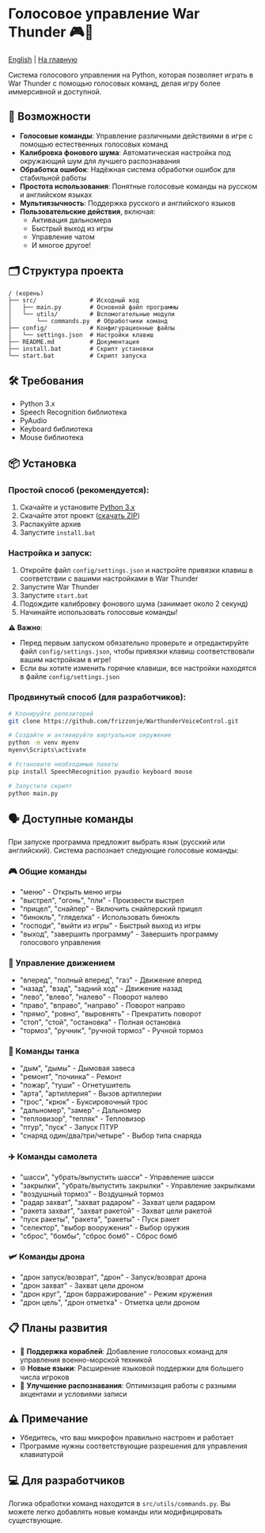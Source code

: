 # Голосовое управление War Thunder 🎮🎤

[English](README.en.md) | [На главную](README.md)

Система голосового управления на Python, которая позволяет играть в War Thunder с помощью голосовых команд, делая игру более иммерсивной и доступной.

## 🌟 Возможности

- **Голосовые команды**: Управление различными действиями в игре с помощью естественных голосовых команд
- **Калибровка фонового шума**: Автоматическая настройка под окружающий шум для лучшего распознавания
- **Обработка ошибок**: Надёжная система обработки ошибок для стабильной работы
- **Простота использования**: Понятные голосовые команды на русском и английском языках
- **Мультиязычность**: Поддержка русского и английского языков
- **Пользовательские действия**, включая:
  - Активация дальномера
  - Быстрый выход из игры
  - Управление чатом
  - И многое другое!

## 🗂️ Структура проекта

```
/ (корень)
├── src/               # Исходный код
│   ├── main.py        # Основной файл программы
│   └── utils/         # Вспомогательные модули
│       └── commands.py  # Обработчики команд
├── config/            # Конфигурационные файлы
│   └── settings.json  # Настройки клавиш
├── README.md          # Документация
├── install.bat        # Скрипт установки
└── start.bat          # Скрипт запуска
```

## 🛠️ Требования

- Python 3.x
- Speech Recognition библиотека
- PyAudio
- Keyboard библиотека
- Mouse библиотека

## 📦 Установка

### Простой способ (рекомендуется):

1. Скачайте и установите [Python 3.x](https://www.python.org/downloads/)
2. Скачайте этот проект ([скачать ZIP](https://github.com/frizzonje/WarthunderVoiceControl/archive/refs/heads/main.zip))
3. Распакуйте архив
4. Запустите `install.bat`

### Настройка и запуск:

1. Откройте файл `config/settings.json` и настройте привязки клавиш в соответствии с вашими настройками в War Thunder
2. Запустите War Thunder
3. Запустите `start.bat`
4. Подождите калибровку фонового шума (занимает около 2 секунд)
5. Начинайте использовать голосовые команды!

⚠️ **Важно**: 
- Перед первым запуском обязательно проверьте и отредактируйте файл `config/settings.json`, чтобы привязки клавиш соответствовали вашим настройкам в игре!
- Если вы хотите изменить горячие клавиши, все настройки находятся в файле `config/settings.json`

### Продвинутый способ (для разработчиков):

```bash
# Клонируйте репозиторий
git clone https://github.com/frizzonje/WarthunderVoiceControl.git

# Создайте и активируйте виртуальное окружение
python -m venv myenv
myenv\Scripts\activate

# Установите необходимые пакеты
pip install SpeechRecognition pyaudio keyboard mouse

# Запустите скрипт
python main.py
```

## 🗣️ Доступные команды

При запуске программа предложит выбрать язык (русский или английский).
Система распознает следующие голосовые команды:

### 🎮 Общие команды
- "меню" - Открыть меню игры
- "выстрел", "огонь", "пли" - Произвести выстрел
- "прицел", "снайпер" - Включить снайперский прицел
- "бинокль", "гляделка" - Использовать бинокль
- "господи", "выйти из игры" - Быстрый выход из игры
- "выход", "завершить программу" - Завершить программу голосового управления

### 🚗 Управление движением
- "вперед", "полный вперед", "газ" - Движение вперед
- "назад", "взад", "задний ход" - Движение назад
- "лево", "влево", "налево" - Поворот налево
- "право", "вправо", "направо" - Поворот направо
- "прямо", "ровно", "выровнять" - Прекратить поворот
- "стоп", "стой", "остановка" - Полная остановка
- "тормоз", "ручник", "ручной тормоз" - Ручной тормоз

### 🚜 Команды танка
- "дым", "дымы" - Дымовая завеса
- "ремонт", "починка" - Ремонт
- "пожар", "туши" - Огнетушитель
- "арта", "артиллерия" - Вызов артиллерии
- "трос", "крюк" - Буксировочный трос
- "дальномер", "замер" - Дальномер
- "тепловизор", "тепляк" - Тепловизор
- "птур", "пуск" - Запуск ПТУР
- "снаряд один/два/три/четыре" - Выбор типа снаряда

### ✈️ Команды самолета
- "шасси", "убрать/выпустить шасси" - Управление шасси
- "закрылки", "убрать/выпустить закрылки" - Управление закрылками
- "воздушный тормоз" - Воздушный тормоз
- "радар захват", "захват радаром" - Захват цели радаром
- "ракета захват", "захват ракетой" - Захват цели ракетой
- "пуск ракеты", "ракета", "ракеты" - Пуск ракет
- "селектор", "выбор вооружения" - Выбор оружия
- "сброс", "бомбы", "сброс бомб" - Сброс бомб

### 🛩️ Команды дрона
- "дрон запуск/возврат", "дрон" - Запуск/возврат дрона
- "дрон захват" - Захват цели дроном
- "дрон круг", "дрон барражирование" - Режим кружения
- "дрон цель", "дрон отметка" - Отметка цели дроном

## 📋 Планы развития

- 🚢 **Поддержка кораблей**: Добавление голосовых команд для управления военно-морской техникой
- 🌐 **Новые языки**: Расширение языковой поддержки для большего числа игроков
- 🎯 **Улучшение распознавания**: Оптимизация работы с разными акцентами и условиями записи

## ⚠️ Примечание

- Убедитесь, что ваш микрофон правильно настроен и работает
- Программе нужны соответствующие разрешения для управления клавиатурой

## 💻 Для разработчиков
Логика обработки команд находится в `src/utils/commands.py`. Вы можете легко добавлять новые команды или модифицировать существующие.
